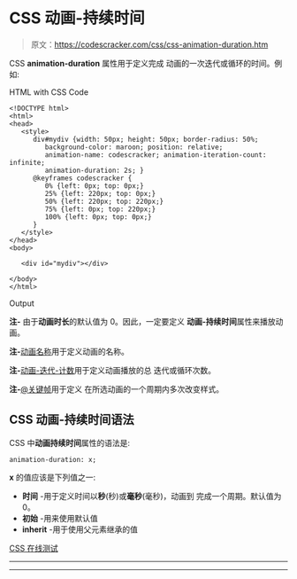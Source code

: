 # CSS 动画-持续时间

> 原文：<https://codescracker.com/css/css-animation-duration.htm>

CSS **animation-duration** 属性用于定义完成 动画的一次迭代或循环的时间。例如:

HTML with CSS Code

```
<!DOCTYPE html>
<html>
<head>
   <style>
      div#mydiv {width: 50px; height: 50px; border-radius: 50%;
         background-color: maroon; position: relative;
         animation-name: codescracker; animation-iteration-count: infinite;
         animation-duration: 2s; }
      @keyframes codescracker {
         0% {left: 0px; top: 0px;}
         25% {left: 220px; top: 0px;}
         50% {left: 220px; top: 220px;}
         75% {left: 0px; top: 220px;}
         100% {left: 0px; top: 0px;}
      }
   </style>
</head>
<body>

   <div id="mydiv"></div>

</body>
</html>
```

Output

**注-** 由于**动画时长**的默认值为 0。因此，一定要定义 **动画-持续时间**属性来播放动画。

**注-**[动画名称](/css/css-animation-name.htm)用于定义动画的名称。

**注-**[动画-迭代-计数](/css/css-animation-iteration-count.htm)用于定义动画播放的总 迭代或循环次数。

**注-**[@关键帧](/css/css-keyframes.htm)用于定义 在所选动画的一个周期内多次改变样式。

## CSS 动画-持续时间语法

CSS 中**动画持续时间**属性的语法是:

```
animation-duration: x;
```

**x** 的值应该是下列值之一:

*   **时间** -用于定义时间以**秒**(秒)或**毫秒**(毫秒)，动画到 完成一个周期。默认值为 0。
*   **初始** -用来使用默认值
*   **inherit** -用于使用父元素继承的值

[CSS 在线测试](/exam/showtest.php?subid=5)

* * *

* * *